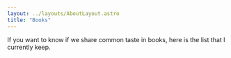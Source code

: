 ```yaml
---
layout: ../layouts/AboutLayout.astro
title: "Books"
---
```


If you want to know if we share common taste in books, here is the list that I currently keep.

<style type="text/css" media="screen">
    .gr_grid_container {
      /* customize grid container div here. eg: width: 500px; */
    }

    .gr_grid_book_container {
      /* customize book cover container div here */
      float: left;
      width: 98px;
      height: 160px;
      padding: 0px 0px;
      overflow: hidden;
    }
  </style>
  
  <script src="https://www.goodreads.com/review/grid_widget/54730330.In%20my%20library...?cover_size=medium&hide_link=true&hide_title=&num_books=200&order=d&shelf=read&sort=date_updated&widget_id=1681521825" type="text/javascript" charset="utf-8"></script>
